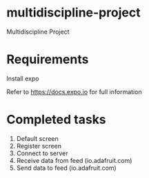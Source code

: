 # multidiscipline-project

Multidiscipline Project

# Requirements

Install expo

Refer to https://docs.expo.io for full information

# Completed tasks

1. Default screen
2. Register screen
3. Connect to server
4. Receive data from feed (io.adafruit.com)
5. Send data to feed (io.adafruit.com)
